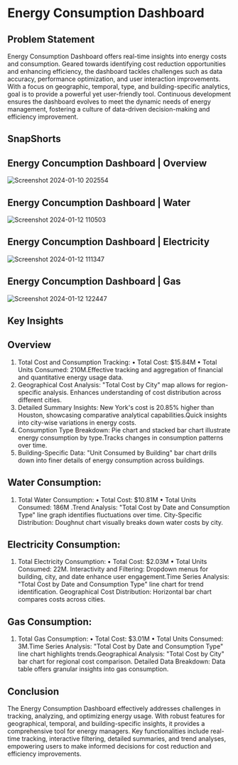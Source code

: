 # Energy Consumption Dashboard
## Problem Statement
 Energy Consumption Dashboard offers real-time insights into energy costs and consumption. Geared towards identifying cost reduction opportunities and enhancing efficiency, the dashboard tackles challenges such as data accuracy, performance optimization, and user interaction improvements. With a focus on geographic, temporal, type, and building-specific analytics, goal is to provide a powerful yet user-friendly tool. Continuous development ensures the dashboard evolves to meet the dynamic needs of energy management, fostering a culture of data-driven decision-making and efficiency improvement.


## SnapShorts
## Energy Concumption Dashboard | Overview
![Screenshot 2024-01-10 202554](https://github.com/sakshibadoni21/Energy-Consumption-Dashboard/assets/152711814/a956df26-1334-4b35-ad53-e51dc7862b45)

##  Energy Concumption Dashboard |  Water
![Screenshot 2024-01-12 110503](https://github.com/sakshibadoni21/Energy-Consumption-Dashboard/assets/152711814/cc5e2bd2-1fb1-4b1f-bbca-36687552bf97)

## Energy Concumption Dashboard | Electricity
![Screenshot 2024-01-12 111347](https://github.com/sakshibadoni21/Energy-Consumption-Dashboard/assets/152711814/0c806105-4839-408e-89db-6a9338f98683)

## Energy Concumption Dashboard | Gas
![Screenshot 2024-01-12 122447](https://github.com/sakshibadoni21/Energy-Consumption-Dashboard/assets/152711814/9cdbd616-5767-4596-a04b-b8f3d7336326)

## Key Insights 
## Overview
1.	Total Cost and Consumption Tracking:
•	Total Cost: $15.84M
•	Total Units Consumed: 210M.Effective tracking and aggregation of financial and quantitative energy usage data.
2.	Geographical Cost Analysis:
	"Total Cost by City" map allows for region-specific analysis.	Enhances understanding of cost distribution across different cities.
3.	Detailed Summary Insights:
New York's cost is 20.85% higher than Houston, showcasing comparative analytical capabilities.Quick insights into city-wise variations in energy costs.
4.	Consumption Type Breakdown:
Pie chart and stacked bar chart illustrate energy consumption by type.Tracks changes in consumption patterns over time.
5.	Building-Specific Data:
"Unit Consumed by Building" bar chart drills down into finer details of energy consumption across buildings.

## Water Consumption:
1.	Total Water Consumption:
•	Total Cost: $10.81M
•	Total Units Consumed: 186M .Trend Analysis: "Total Cost by Date and Consumption Type" line graph identifies fluctuations over time. City-Specific Distribution: Doughnut chart visually breaks down water costs by city.
## Electricity Consumption:
1.	Total Electricity Consumption:
•	Total Cost: $2.03M
•	Total Units Consumed: 22M.	Interactivity and Filtering: Dropdown menus for building, city, and date enhance user engagement.Time Series Analysis: "Total Cost by Date and Consumption Type" line chart for trend identification. Geographical Cost Distribution: Horizontal bar chart compares costs across cities.
## Gas Consumption:
1.	Total Gas Consumption:
•	Total Cost: $3.01M
•	Total Units Consumed: 3M.Time Series Analysis: "Total Cost by Date and Consumption Type" line chart highlights trends.Geographical Analysis: "Total Cost by City" bar chart for regional cost comparison. Detailed Data Breakdown: Data table offers granular insights into gas consumption.





## Conclusion

The Energy Consumption Dashboard effectively addresses challenges in tracking, analyzing, and optimizing energy usage. With robust features for geographical, temporal, and building-specific insights, it provides a comprehensive tool for energy managers. Key functionalities include real-time tracking, interactive filtering, detailed summaries, and trend analyses, empowering users to make informed decisions for cost reduction and efficiency improvements.





